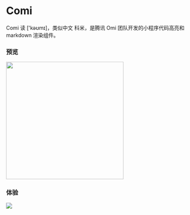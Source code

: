# Comi

Comi 读 ['kəʊmɪ]，类似中文 科米，是腾讯 Omi 团队开发的小程序代码高亮和 markdown 渲染组件。


### 预览

<img src="https://github.com/Tencent/omi/raw/master/assets/comi.jpg" width="320">

### 体验

![](https://github.com/Tencent/omi/raw/master/assets/omi-cloud.jpg)
